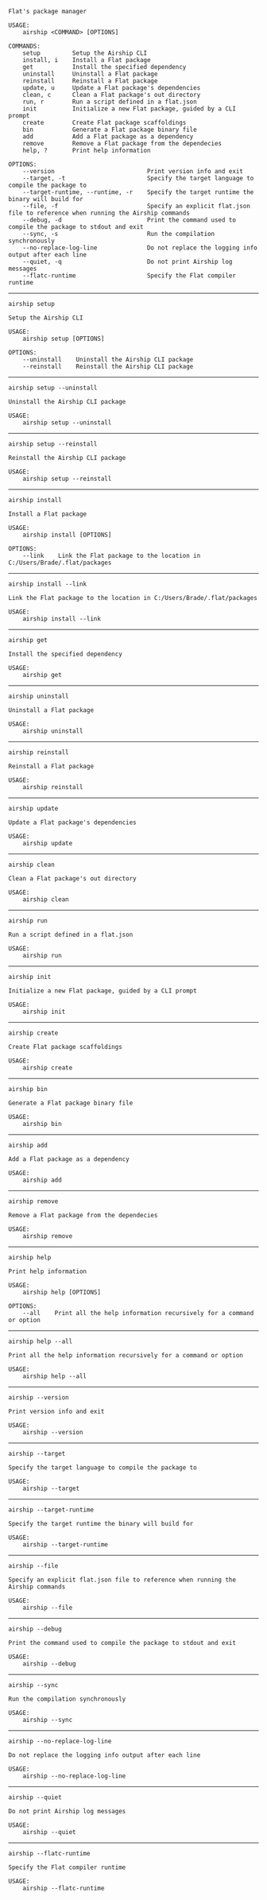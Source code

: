 ```
Flat's package manager

USAGE:
    airship <COMMAND> [OPTIONS]

COMMANDS:
    setup         Setup the Airship CLI
    install, i    Install a Flat package
    get           Install the specified dependency
    uninstall     Uninstall a Flat package
    reinstall     Reinstall a Flat package
    update, u     Update a Flat package's dependencies
    clean, c      Clean a Flat package's out directory
    run, r        Run a script defined in a flat.json
    init          Initialize a new Flat package, guided by a CLI prompt
    create        Create Flat package scaffoldings
    bin           Generate a Flat package binary file
    add           Add a Flat package as a dependency
    remove        Remove a Flat package from the dependecies
    help, ?       Print help information

OPTIONS:
    --version                          Print version info and exit
    --target, -t                       Specify the target language to compile the package to
    --target-runtime, --runtime, -r    Specify the target runtime the binary will build for
    --file, -f                         Specify an explicit flat.json file to reference when running the Airship commands
    --debug, -d                        Print the command used to compile the package to stdout and exit
    --sync, -s                         Run the compilation synchronously
    --no-replace-log-line              Do not replace the logging info output after each line
    --quiet, -q                        Do not print Airship log messages
    --flatc-runtime                    Specify the Flat compiler runtime
```

--------------------------------------------------------------------------------

`airship setup`

```
Setup the Airship CLI

USAGE:
    airship setup [OPTIONS]

OPTIONS:
    --uninstall    Uninstall the Airship CLI package
    --reinstall    Reinstall the Airship CLI package
```

--------------------------------------------------------------------------------

`airship setup --uninstall`

```
Uninstall the Airship CLI package

USAGE:
    airship setup --uninstall
```

--------------------------------------------------------------------------------

`airship setup --reinstall`

```
Reinstall the Airship CLI package

USAGE:
    airship setup --reinstall
```

--------------------------------------------------------------------------------

`airship install`

```
Install a Flat package

USAGE:
    airship install [OPTIONS]

OPTIONS:
    --link    Link the Flat package to the location in C:/Users/Brade/.flat/packages
```

--------------------------------------------------------------------------------

`airship install --link`

```
Link the Flat package to the location in C:/Users/Brade/.flat/packages

USAGE:
    airship install --link
```

--------------------------------------------------------------------------------

`airship get`

```
Install the specified dependency

USAGE:
    airship get
```

--------------------------------------------------------------------------------

`airship uninstall`

```
Uninstall a Flat package

USAGE:
    airship uninstall
```

--------------------------------------------------------------------------------

`airship reinstall`

```
Reinstall a Flat package

USAGE:
    airship reinstall
```

--------------------------------------------------------------------------------

`airship update`

```
Update a Flat package's dependencies

USAGE:
    airship update
```

--------------------------------------------------------------------------------

`airship clean`

```
Clean a Flat package's out directory

USAGE:
    airship clean
```

--------------------------------------------------------------------------------

`airship run`

```
Run a script defined in a flat.json

USAGE:
    airship run
```

--------------------------------------------------------------------------------

`airship init`

```
Initialize a new Flat package, guided by a CLI prompt

USAGE:
    airship init
```

--------------------------------------------------------------------------------

`airship create`

```
Create Flat package scaffoldings

USAGE:
    airship create
```

--------------------------------------------------------------------------------

`airship bin`

```
Generate a Flat package binary file

USAGE:
    airship bin
```

--------------------------------------------------------------------------------

`airship add`

```
Add a Flat package as a dependency

USAGE:
    airship add
```

--------------------------------------------------------------------------------

`airship remove`

```
Remove a Flat package from the dependecies

USAGE:
    airship remove
```

--------------------------------------------------------------------------------

`airship help`

```
Print help information

USAGE:
    airship help [OPTIONS]

OPTIONS:
    --all    Print all the help information recursively for a command or option
```

--------------------------------------------------------------------------------

`airship help --all`

```
Print all the help information recursively for a command or option

USAGE:
    airship help --all
```

--------------------------------------------------------------------------------

`airship --version`

```
Print version info and exit

USAGE:
    airship --version
```

--------------------------------------------------------------------------------

`airship --target`

```
Specify the target language to compile the package to

USAGE:
    airship --target
```

--------------------------------------------------------------------------------

`airship --target-runtime`

```
Specify the target runtime the binary will build for

USAGE:
    airship --target-runtime
```

--------------------------------------------------------------------------------

`airship --file`

```
Specify an explicit flat.json file to reference when running the Airship commands

USAGE:
    airship --file
```

--------------------------------------------------------------------------------

`airship --debug`

```
Print the command used to compile the package to stdout and exit

USAGE:
    airship --debug
```

--------------------------------------------------------------------------------

`airship --sync`

```
Run the compilation synchronously

USAGE:
    airship --sync
```

--------------------------------------------------------------------------------

`airship --no-replace-log-line`

```
Do not replace the logging info output after each line

USAGE:
    airship --no-replace-log-line
```

--------------------------------------------------------------------------------

`airship --quiet`

```
Do not print Airship log messages

USAGE:
    airship --quiet
```

--------------------------------------------------------------------------------

`airship --flatc-runtime`

```
Specify the Flat compiler runtime

USAGE:
    airship --flatc-runtime
```